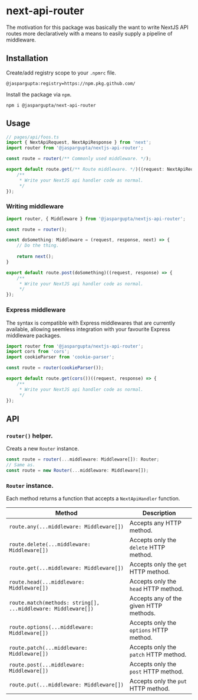 # next-api-router

The motivation for this package was basically the want to write NextJS API routes more declaratively with a means to easily supply a pipeline of middleware.

## Installation

Create/add registry scope to your `.npmrc` file.

```
@jaspargupta:registry=https://npm.pkg.github.com/
```

Install the package via `npm`.

```
npm i @jaspargupta/next-api-router
```

## Usage

```typescript
// pages/api/foos.ts
import { NextApiRequest, NextApiResponse } from 'next';
import router from '@jaspargupta/nextjs-api-router';

const route = router(/** Commonly used middleware. */);

export default route.get(/** Route middleware. */)((request: NextApiRequest, response: NextApiResponse) => {
    /**
     * Write your NextJS api handler code as normal.
     */
});
```

### Writing middleware
```typescript
import router, { Middleware } from '@jaspargupta/nextjs-api-router';

const route = router();

const doSomething: Middleware = (request, response, next) => {
    // Do the thing.
    
    return next();
}

export default route.post(doSomething)((request, response) => {
    /**
     * Write your NextJS api handler code as normal.
     */
});
```

### Express middleware
The syntax is compatible with Express middlewares that are currently available, allowing seemless integration with your favourite Express middleware packages.

```typescript
import router from '@jaspargupta/nextjs-api-router';
import cors from 'cors';
import cookieParser from 'cookie-parser';

const route = router(cookieParser());

export default route.get(cors())((request, response) => {
    /**
     * Write your NextJS api handler code as normal.
     */
});
```

## API

### `router()` helper.
Creats a new `Router` instance.
```typescript
const route = router(...middleware: Middleware[]): Router;
// Same as.
const route = new Router(...middleware: Middleware[]);
```

### `Router` instance.
Each method returns a function that accepts a `NextApiHandler` function.

| Method                                                        | Description                             |
|---------------------------------------------------------------|-----------------------------------------|
| `route.any(...middleware: Middleware[])`                      | Accepts any HTTP method.                |
| `route.delete(...middleware: Middleware[])`                   | Accepts only the `delete` HTTP method.  |
| `route.get(...middleware: Middleware[])`                      | Accepts only the `get` HTTP method.     |
| `route.head(...middleware: Middleware[])`                     | Accepts only the `head` HTTP method.    |
| `route.match(methods: string[], ...middleware: Middleware[])` | Accepts any of the given HTTP methods.  |
| `route.options(...middleware: Middleware[])`                  | Accepts only the `options` HTTP method. |
| `route.patch(...middleware: Middleware[])`                    | Accepts only the `patch` HTTP method.   |
| `route.post(...middleware: Middleware[])`                     | Accepts only the `post` HTTP method.    |
| `route.put(...middleware: Middleware[])`                      | Accepts only the `put` HTTP method.     |
